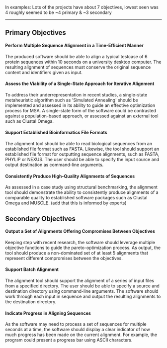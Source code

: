 
In examples:
Lots of the projects have about 7 objectives, lowest seen was 4
roughly seemed to be ~4 primary & ~3 secondary

----

## Primary Objectives

#### Perform Multiple Sequence Alignment in a Time-Efficient Manner
The produced software should be able to align a typical testcase of 6 protein sequences within 10 seconds on a university desktop computer. The resulting alignment of sequences must conserve the original sequence content and identifiers given as input.

#### Assess the Viability of a Single-State Approach for Iterative Alignment
To address their underrepresentation in recent studies, a single-state metaheuristic algorithm such as 'Simulated Annealing' should be implemented and assessed in its ability to guide an effective optimization process for MSA. A single-state form of the software could be contrasted against a population-based approach, or assessed against an external tool such as Clustal Omega.

#### Support Established Bioinformatics File Formats
The alignment tool should be able to read biological sequences from an established file format such as FASTA. Likewise, the tool should support an established file format for outputting sequence alignments, such as FASTA, PHYLIP or NEXUS. The user should be able to specify the input source and output destination as command-line arguments.

#### Consistently Produce High-Quality Alignments of Sequences
As assessed in a case study using structural benchmarking, the alignment tool should demonstrate the ability to consistently produce alignments of a comparable quality to established software packages such as Clustal Omega and MUSCLE. (add that this is informed by experts)


## Secondary Objectives

#### Output a Set of Alignments Offering Compromises Between Objectives
Keeping step with recent research, the software should leverage multiple objective functions to guide the pareto-optimization process. As output, the tool should produce a non-dominated set of at least 5 alignments that represent different compromises between the objectives.

#### Support Batch Alignment
The alignment tool should support the alignment of a series of input files from a specified directory. The user should be able to specify a source and destination directory using command-line arguments. The software should work through each input in sequence and output the resulting alignments to the destination directory.

#### Indicate Progress in Aligning Sequences
As the software may need to process a set of sequences for multiple seconds at a time, the software should display a clear indicator of how much progress has been made on the current alignment. For example, the program could present a progress bar using ASCII characters.